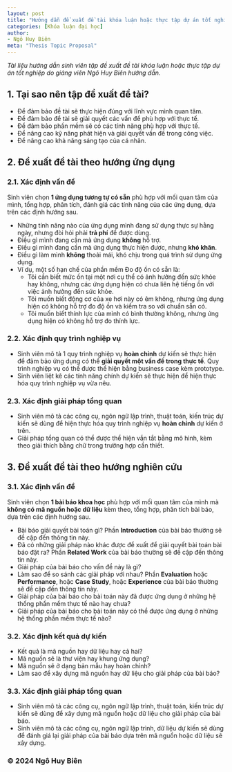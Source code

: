 ```yaml
---
layout: post
title: "Hướng dẫn đề xuất đề tài khóa luận hoặc thực tập dự án tốt nghiệp"
categories: [Khóa luận đại học]
author:
- Ngô Huy Biên
meta: "Thesis Topic Proposal"
---
```

_Tài liệu hướng dẫn sinh viên tập đề xuất đề tài khóa luận hoặc thực tập dự án tốt nghiệp do giảng viên Ngô Huy Biên hướng dẫn._

## 1. Tại sao nên tập đề xuất đề tài?
* Để đảm bảo đề tài sẽ thực hiện đúng với lĩnh vực mình quan tâm.
* Để đảm bảo đề tài sẽ giải quyết các vấn đề phù hợp với thực tế.
* Để đảm bảo phần mềm sẽ có các tính năng phù hợp với thực tế.
* Để nâng cao kỹ năng phát hiện và giải quyết vấn đề trong công việc.
* Để nâng cao khả năng sáng tạo của cá nhân.

## 2. Đề xuất đề tài theo hướng ứng dụng

### 2.1. Xác định vấn đề
Sinh viên chọn **1 ứng dụng tương tự có sẵn** phù hợp với mối quan tâm của mình, tổng hợp, phân tích, đánh giá các tính năng của các ứng dụng, dựa trên các định hướng sau.
* Những tính năng nào của ứng dụng mình đang sử dụng thực sự hằng ngày, nhưng đòi hỏi phải **trả phí** để được dùng.
* Điều gì mình đang cần mà ứng dụng **không** hỗ trợ.
* Điều gì mình đang cần mà ứng dụng thực hiện được, nhưng **khó khăn**.
* Điều gì làm mình **không** thoải mái, khó chịu trong quá trình sử dụng ứng dụng.
* Ví dụ, một số hạn chế của phần mềm Đo độ ồn có sẵn là:
    * Tôi cần biết mức ồn tại một nơi cụ thể có ảnh hưởng đến sức khỏe hay không, nhưng các ứng dụng hiện có chưa liên hệ tiếng ồn với việc ảnh hưởng đến sức khỏe.
    * Tôi muốn biết động cơ của xe hơi này có êm không, nhưng ứng dụng hiện có không hỗ trợ đo độ ồn và kiểm tra so với chuẩn sẵn có.
    * Tôi muốn biết thính lực của mình có bình thường không, nhưng ứng dụng hiện có không hỗ trợ đo thính lực.

### 2.2. Xác định quy trình nghiệp vụ
* Sinh viên mô tả 1 quy trình nghiệp vụ **hoàn chỉnh** dự kiến sẽ thực hiện để đảm bảo ứng dụng có thể **giải quyết một vấn đề trong thực tế**. Quy trình nghiệp vụ có thể được thể hiện bằng business case kèm prototype.
* Sinh viên liệt kê các tính năng chính dự kiến sẽ thực hiện để hiện thực hóa quy trình nghiệp vụ vừa nêu.

### 2.3. Xác định giải pháp tổng quan
* Sinh viên mô tả các công cụ, ngôn ngữ lập trình, thuật toán, kiến trúc dự kiến sẽ dùng để hiện thực hóa quy trình nghiệp vụ **hoàn chỉnh** dự kiến ở trên.
* Giải pháp tổng quan có thể được thể hiện vắn tắt bằng mô hình, kèm theo giải thích bằng chữ trong trường hợp cần thiết.

## 3. Đề xuất đề tài theo hướng nghiên cứu

### 3.1. Xác định vấn đề
Sinh viên chọn **1 bài báo khoa học** phù hợp với mối quan tâm của mình mà **không có mã nguồn hoặc dữ liệu** kèm theo, tổng hợp, phân tích bài báo, dựa trên các định hướng sau.
* Bài báo giải quyết bài toán gì? Phần **Introduction** của bài báo thường sẽ đề cập đến thông tin này.
* Đã có những giải pháp nào khác được đề xuất để giải quyết bài toán bài báo đặt ra? Phần **Related Work** của bài báo thường sẽ đề cập đến thông tin này.
* Giải pháp của bài báo cho vấn đề này là gì?
* Làm sao để so sánh các giải pháp với nhau? Phần **Evaluation** hoặc **Performance**, hoặc **Case Study**, hoặc **Experience** của bài báo thường sẽ đề cập đến thông tin này.
* Giải pháp của bài báo cho bài toán này đã được ứng dụng ở những hệ thống phần mềm thực tế nào hay chưa?
* Giải pháp của bài báo cho bài toán này có thể được ứng dụng ở những hệ thống phần mềm thực tế nào?

### 3.2. Xác định kết quả dự kiến
* Kết quả là mã nguồn hay dữ liệu hay cả hai?
* Mã nguồn sẽ là thư viện hay khung ứng dụng?
* Mã nguồn sẽ ở dạng bản mẫu hay hoàn chỉnh?
* Làm sao để xây dựng mã nguồn hay dữ liệu cho giải pháp của bài báo?

### 3.3. Xác định giải pháp tổng quan
* Sinh viên mô tả các công cụ, ngôn ngữ lập trình, thuật toán, kiến trúc dự kiến sẽ dùng để xây dựng mã nguồn hoặc dữ liệu cho giải pháp của bài báo.
* Sinh viên mô tả các công cụ, ngôn ngữ lập trình, dữ liệu dự kiến sẽ dùng để đánh giá lại giải pháp của bài báo dựa trên mã nguồn hoặc dữ liệu sẽ xây dựng.

### &copy; 2024 Ngô Huy Biên
